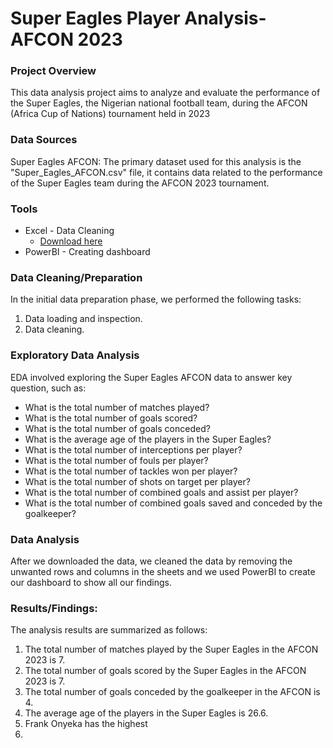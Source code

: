 # Super Eagles Player Analysis-AFCON 2023

### Project Overview

This data analysis project aims to analyze and evaluate the performance of the Super Eagles, the Nigerian national football team, during the AFCON (Africa Cup of Nations) tournament held in 2023

### Data Sources

Super Eagles AFCON: The primary dataset used for this analysis is the "Super_Eagles_AFCON.csv" file, it contains data related to the performance of the Super Eagles team during the AFCON 2023 tournament. 

### Tools

- Excel - Data Cleaning
  - [Download here](https://fbref.com)
- PowerBI - Creating dashboard


### Data Cleaning/Preparation

In the initial data preparation phase, we performed the following tasks:
1. Data loading and inspection.
2. Data cleaning.

### Exploratory Data Analysis

EDA involved exploring the Super Eagles AFCON data to answer key question, such as:
- What is the total number of matches played?
- What is the total number of goals scored?
- What is the total number of goals conceded?
- What is the average age of the players in the Super Eagles?
- What is the total number of interceptions per player?
- What is the total number of fouls per player?
- What is the total number of tackles won per player?
- What is the total number of shots on target per player?
- What is the total number of combined goals and assist per player?
- What is the total number of combined goals saved and conceded by the goalkeeper?

 ### Data Analysis

 After we downloaded the data, we cleaned the data by removing the unwanted rows and columns in the sheets and we used PowerBI to create our dashboard to show all our findings.

 ### Results/Findings:
 The analysis results are summarized as follows:
 1. The total number of matches played by the Super Eagles in the AFCON 2023 is 7.
 2. The total number of  goals scored by the Super Eagles in the AFCON 2023 is 7.
 3. The total number of goals conceded by the goalkeeper in the AFCON is 4.
 4. The average age of the players in the Super Eagles is 26.6.
 5. Frank Onyeka has the highest 
 6. 


